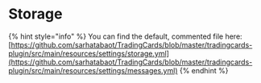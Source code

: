 # Storage

{% hint style="info" %}
You can find the default, commented file here: [https://github.com/sarhatabaot/TradingCards/blob/master/tradingcards-plugin/src/main/resources/settings/storage.yml](https://github.com/sarhatabaot/TradingCards/blob/master/tradingcards-plugin/src/main/resources/settings/messages.yml)
{% endhint %}

